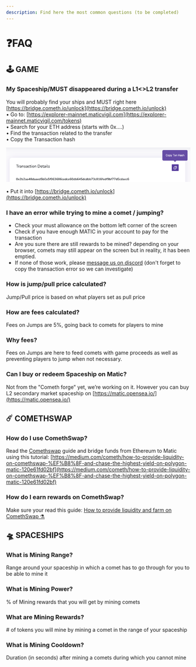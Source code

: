 ```yaml
---
description: Find here the most common questions (to be completed)
---
```


# ❓FAQ

## 🕹 GAME

### My Spaceship/MUST disappeared during a L1&lt;&gt;L2 transfer

You will probably find your ships and MUST right here [https://bridge.cometh.io/unlock](https://bridge.cometh.io/unlock)  
• Go to: [https://explorer-mainnet.maticvigil.com](https://explorer-mainnet.maticvigil.com/tokens)  
• Search for your ETH address \(starts with 0x....\)  
• Find the transaction related to the transfer  
• Copy the Transaction hash 

![](.gitbook/assets/image%20%282%29.png)

• Put it into [https://bridge.cometh.io/unlock](https://bridge.cometh.io/unlock)

### I have an error while trying to mine a comet / jumping?

* Check your must allowance on the bottom left corner of the screen
* Check if you have enough MATIC in your account to pay for the transaction
* Are you sure there are still rewards to be mined? depending on your browser, comets may still appear on the screen but in reality, it has been emptied.
* If none of those work, please [message us on discord](https://discord.gg/NR6nFG59Zy) \(don't forget to copy the transaction error so we can investigate\)

###  **How is jump/pull price calculated?** 

Jump/Pull price is based on what players set as pull price

###  **How are fees calculated?** 

Fees on Jumps are 5%, going back to comets for players to mine

###  **Why fees?** 

Fees on Jumps are here to feed comets with game proceeds as well as preventing players to jump when not necessary.

### **Can I buy or redeem Spaceship on Matic?** 

Not from the "Cometh forge" yet, we’re working on it. However you can buy L2 secondary market spaceship on [https://matic.opensea.io/](https://matic.opensea.io/)

## **☄️ COMETHSWAP**

### **How do I use ComethSwap?**

Read the [Comethswap](comethswap-1/comethswap/) guide and bridge funds from Ethereum to Matic using this tutorial: [https://medium.com/cometh/how-to-provide-liquidity-on-comethswap-%EF%B8%8F-and-chase-the-highest-yield-on-polygon-matic-120e61fd02bf](https://medium.com/cometh/how-to-provide-liquidity-on-comethswap-%EF%B8%8F-and-chase-the-highest-yield-on-polygon-matic-120e61fd02bf)  


### How do I earn rewards on ComethSwap?

Make sure your read this guide:  [How to provide liquidity and farm on ComethSwap ⚗️](comethswap-1/comethswap/how-to-provide-liquidity-on-comethswap.md)

## **🛸 SPACESHIPS**

### **What is Mining Range?** 

Range around your spaceship in which a comet has to go through for you to be able to mine it

### **What is Mining Power?** 

% of Mining rewards that you will get by mining comets

### **What are Mining Rewards?** 

\# of tokens you will mine by mining a comet in the range of your spaceship

### **What is Mining Cooldown?** 

Duration \(in seconds\) after mining a comets during which you cannot mine
